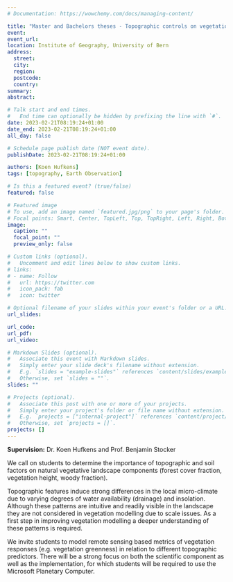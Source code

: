 ```yaml
---
# Documentation: https://wowchemy.com/docs/managing-content/

title: "Master and Bachelors theses - Topographic controls on vegetation patterns"
event:
event_url:
location: Institute of Geography, University of Bern
address:
  street:
  city:
  region:
  postcode:
  country:
summary:
abstract:

# Talk start and end times.
#   End time can optionally be hidden by prefixing the line with `#`.
date: 2023-02-21T08:19:24+01:00
date_end: 2023-02-21T08:19:24+01:00
all_day: false

# Schedule page publish date (NOT event date).
publishDate: 2023-02-21T08:19:24+01:00

authors: [Koen Hufkens]
tags: [topography, Earth Observation]

# Is this a featured event? (true/false)
featured: false

# Featured image
# To use, add an image named `featured.jpg/png` to your page's folder. 
# Focal points: Smart, Center, TopLeft, Top, TopRight, Left, Right, BottomLeft, Bottom, BottomRight.
image:
  caption: ""
  focal_point: ""
  preview_only: false

# Custom links (optional).
#   Uncomment and edit lines below to show custom links.
# links:
# - name: Follow
#   url: https://twitter.com
#   icon_pack: fab
#   icon: twitter

# Optional filename of your slides within your event's folder or a URL.
url_slides:

url_code:
url_pdf:
url_video:

# Markdown Slides (optional).
#   Associate this event with Markdown slides.
#   Simply enter your slide deck's filename without extension.
#   E.g. `slides = "example-slides"` references `content/slides/example-slides.md`.
#   Otherwise, set `slides = ""`.
slides: ""

# Projects (optional).
#   Associate this post with one or more of your projects.
#   Simply enter your project's folder or file name without extension.
#   E.g. `projects = ["internal-project"]` references `content/project/deep-learning/index.md`.
#   Otherwise, set `projects = []`.
projects: []
---
```


**Supervision:** Dr. Koen Hufkens and Prof. Benjamin Stocker

We call on students to determine the importance of topographic and soil factors on natural vegetative landscape components (forest cover fraction, vegetation height, woody fraction).

Topographic features induce strong differences in the local micro-climate due to varying degrees of water availability (drainage) and insolation. Although these patterns are intuitive and readily visible in the landscape they are not considered in vegetation modelling due to scale issues. As a first step in improving vegetation modelling a deeper understanding of these patterns is required.

We invite students to model remote sensing based metrics of vegetation responses (e.g. vegetation greenness) in relation to different topographic predictors. There will be a strong focus on both the scientific component as well as the implementation, for which students will be required to use the Microsoft Planetary Computer.
